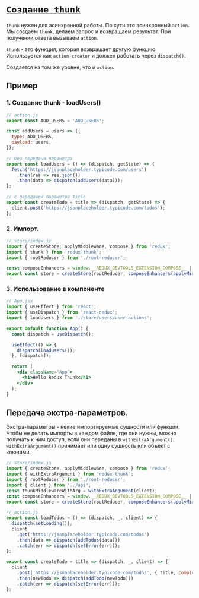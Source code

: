 # [`Создание thunk`](../index.md)

`thunk` нужен для асинхронной работы. По сути это асинхронный `action`. Мы создаем `thunk`, делаем запрос и возвращаем результат. При получении ответа вызываем `action`.

`thunk` - это функция, которая возвращает другую функцию. Используется как `action-creator` и должен работать через `dispatch()`.

Создается на том же уровне, что и `action`.

## Пример

### 1. Создание thunk - loadUsers()

```jsx
// action.js
export const ADD_USERS = 'ADD_USERS';

const addUsers = users => ({
  type: ADD_USERS,
  payload: users,
});

// без передачи параметра
export const loadUsers = () => (dispatch, getState) => {
  fetch('https://jsonplaceholder.typicode.com/users')
    .then(res => res.json())
    .then(data => dispatch(addUsers(data)));
};

// с передачей параметра title
export const createTodo = title => (dispatch, getState) => {
  client.post('https://jsonplaceholder.typicode.com/todos');
};
```

### 2. Импорт.

```jsx
// store/index.js
import { createStore, applyMiddleware, compose } from 'redux';
import { thunk } from 'redux-thunk';
import { rootReducer } from './root-reducer';

const composeEnhancers = window.__REDUX_DEVTOOLS_EXTENSION_COMPOSE__ || compose;
export const store = createStore(rootReducer, composeEnhancers(applyMiddleware(thunk)));
```

### 3. Использование в компоненте

```jsx
// App.jsx
import { useEffect } from 'react';
import { useDispatch } from 'react-redux';
import { loadUsers } from './store/users/user-actions';

export default function App() {
  const dispatch = useDispatch();

  useEffect(() => {
    dispatch(loadUsers());
  }, [dispatch]);

  return (
    <div className="App">
      <h1>Hello Redux Thunk</h1>
    </div>
  );
}
```

## Передача экстра-параметров.

Экстра-параметры - некие импортируемые сущности или функции. Чтобы не делать импорты в каждом файле, где они нужны, можно получать к ним доступ, если они переданы в `withExtraArgument()`. `withExtraArgument()` принимает или одну сущность или объект с ключами.

```jsx
// store/index.js
import { createStore, applyMiddleware, compose } from 'redux';
import { withExtraArgument } from 'redux-thunk';
import { rootReducer } from './root-reducer';
import { client } from '../api';
const thunkMiddlewareWithArg = withExtraArgument(client);
const composeEnhancers = window.__REDUX_DEVTOOLS_EXTENSION_COMPOSE__ || compose;
export const store = createStore(rootReducer, composeEnhancers(applyMiddleware(thunkMiddlewareWithArg)));
```

```jsx
// action.js
export const loadTodos = () => (dispatch, _, client) => {
  dispatch(setLoading());
  client
    .get('https://jsonplaceholder.typicode.com/todos')
    .then(data => dispatch(addTodos(data)))
    .catch(err => dispatch(setError(err)));
};

export const createTodo = title => (dispatch, _, client) => {
  client
    .post('https://jsonplaceholder.typicode.com/todos', { title, completed: false, userId: 1 })
    .then(newTodo => dispatch(addTodo(newTodo)))
    .catch(err => dispatch(setError(err)));
};
```
